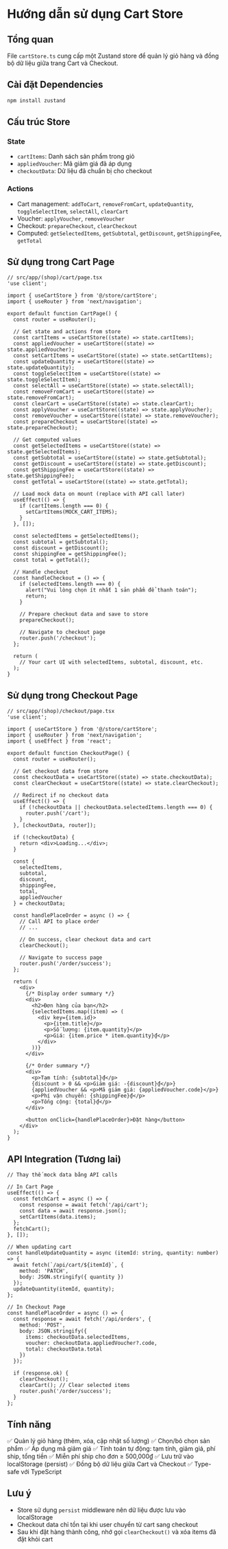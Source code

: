 # Hướng dẫn sử dụng Cart Store

## Tổng quan

File `cartStore.ts` cung cấp một Zustand store để quản lý giỏ hàng và đồng bộ dữ liệu giữa trang Cart và Checkout.

## Cài đặt Dependencies

```bash
npm install zustand
```

## Cấu trúc Store

### State
- `cartItems`: Danh sách sản phẩm trong giỏ
- `appliedVoucher`: Mã giảm giá đã áp dụng
- `checkoutData`: Dữ liệu đã chuẩn bị cho checkout

### Actions
- Cart management: `addToCart`, `removeFromCart`, `updateQuantity`, `toggleSelectItem`, `selectAll`, `clearCart`
- Voucher: `applyVoucher`, `removeVoucher`
- Checkout: `prepareCheckout`, `clearCheckout`
- Computed: `getSelectedItems`, `getSubtotal`, `getDiscount`, `getShippingFee`, `getTotal`

## Sử dụng trong Cart Page

```tsx
// src/app/(shop)/cart/page.tsx
'use client';

import { useCartStore } from '@/store/cartStore';
import { useRouter } from 'next/navigation';

export default function CartPage() {
  const router = useRouter();
  
  // Get state and actions from store
  const cartItems = useCartStore((state) => state.cartItems);
  const appliedVoucher = useCartStore((state) => state.appliedVoucher);
  const setCartItems = useCartStore((state) => state.setCartItems);
  const updateQuantity = useCartStore((state) => state.updateQuantity);
  const toggleSelectItem = useCartStore((state) => state.toggleSelectItem);
  const selectAll = useCartStore((state) => state.selectAll);
  const removeFromCart = useCartStore((state) => state.removeFromCart);
  const clearCart = useCartStore((state) => state.clearCart);
  const applyVoucher = useCartStore((state) => state.applyVoucher);
  const removeVoucher = useCartStore((state) => state.removeVoucher);
  const prepareCheckout = useCartStore((state) => state.prepareCheckout);
  
  // Get computed values
  const getSelectedItems = useCartStore((state) => state.getSelectedItems);
  const getSubtotal = useCartStore((state) => state.getSubtotal);
  const getDiscount = useCartStore((state) => state.getDiscount);
  const getShippingFee = useCartStore((state) => state.getShippingFee);
  const getTotal = useCartStore((state) => state.getTotal);

  // Load mock data on mount (replace with API call later)
  useEffect(() => {
    if (cartItems.length === 0) {
      setCartItems(MOCK_CART_ITEMS);
    }
  }, []);

  const selectedItems = getSelectedItems();
  const subtotal = getSubtotal();
  const discount = getDiscount();
  const shippingFee = getShippingFee();
  const total = getTotal();

  // Handle checkout
  const handleCheckout = () => {
    if (selectedItems.length === 0) {
      alert("Vui lòng chọn ít nhất 1 sản phẩm để thanh toán");
      return;
    }
    
    // Prepare checkout data and save to store
    prepareCheckout();
    
    // Navigate to checkout page
    router.push('/checkout');
  };

  return (
    // Your cart UI with selectedItems, subtotal, discount, etc.
  );
}
```

## Sử dụng trong Checkout Page

```tsx
// src/app/(shop)/checkout/page.tsx
'use client';

import { useCartStore } from '@/store/cartStore';
import { useRouter } from 'next/navigation';
import { useEffect } from 'react';

export default function CheckoutPage() {
  const router = useRouter();
  
  // Get checkout data from store
  const checkoutData = useCartStore((state) => state.checkoutData);
  const clearCheckout = useCartStore((state) => state.clearCheckout);

  // Redirect if no checkout data
  useEffect(() => {
    if (!checkoutData || checkoutData.selectedItems.length === 0) {
      router.push('/cart');
    }
  }, [checkoutData, router]);

  if (!checkoutData) {
    return <div>Loading...</div>;
  }

  const {
    selectedItems,
    subtotal,
    discount,
    shippingFee,
    total,
    appliedVoucher
  } = checkoutData;

  const handlePlaceOrder = async () => {
    // Call API to place order
    // ...
    
    // On success, clear checkout data and cart
    clearCheckout();
    
    // Navigate to success page
    router.push('/order/success');
  };

  return (
    <div>
      {/* Display order summary */}
      <div>
        <h2>Đơn hàng của bạn</h2>
        {selectedItems.map((item) => (
          <div key={item.id}>
            <p>{item.title}</p>
            <p>Số lượng: {item.quantity}</p>
            <p>Giá: {item.price * item.quantity}₫</p>
          </div>
        ))}
      </div>

      {/* Order summary */}
      <div>
        <p>Tạm tính: {subtotal}₫</p>
        {discount > 0 && <p>Giảm giá: -{discount}₫</p>}
        {appliedVoucher && <p>Mã giảm giá: {appliedVoucher.code}</p>}
        <p>Phí vận chuyển: {shippingFee}₫</p>
        <p>Tổng cộng: {total}₫</p>
      </div>

      <button onClick={handlePlaceOrder}>Đặt hàng</button>
    </div>
  );
}
```

## API Integration (Tương lai)

```tsx
// Thay thế mock data bằng API calls

// In Cart Page
useEffect(() => {
  const fetchCart = async () => {
    const response = await fetch('/api/cart');
    const data = await response.json();
    setCartItems(data.items);
  };
  fetchCart();
}, []);

// When updating cart
const handleUpdateQuantity = async (itemId: string, quantity: number) => {
  await fetch(`/api/cart/${itemId}`, {
    method: 'PATCH',
    body: JSON.stringify({ quantity })
  });
  updateQuantity(itemId, quantity);
};

// In Checkout Page
const handlePlaceOrder = async () => {
  const response = await fetch('/api/orders', {
    method: 'POST',
    body: JSON.stringify({
      items: checkoutData.selectedItems,
      voucher: checkoutData.appliedVoucher?.code,
      total: checkoutData.total
    })
  });
  
  if (response.ok) {
    clearCheckout();
    clearCart(); // Clear selected items
    router.push('/order/success');
  }
};
```

## Tính năng

✅ Quản lý giỏ hàng (thêm, xóa, cập nhật số lượng)
✅ Chọn/bỏ chọn sản phẩm
✅ Áp dụng mã giảm giá
✅ Tính toán tự động: tạm tính, giảm giá, phí ship, tổng tiền
✅ Miễn phí ship cho đơn ≥ 500,000₫
✅ Lưu trữ vào localStorage (persist)
✅ Đồng bộ dữ liệu giữa Cart và Checkout
✅ Type-safe với TypeScript

## Lưu ý

- Store sử dụng `persist` middleware nên dữ liệu được lưu vào localStorage
- Checkout data chỉ tồn tại khi user chuyển từ cart sang checkout
- Sau khi đặt hàng thành công, nhớ gọi `clearCheckout()` và xóa items đã đặt khỏi cart
